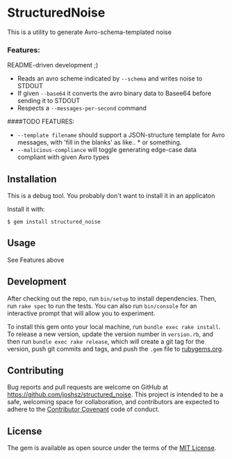 # StructuredNoise

This is a utility to generate Avro-schema-templated noise

### Features:

README-driven development ;)

* Reads an avro scheme indicated by `--schema` and writes noise to STDOUT
* If given `--base64` it converts the avro binary data to Basee64 before sending it to STDOUT
* Respects a `--messages-per-second` command

####TODO FEATURES:

* `--template filename` should support a JSON-structure template for Avro messages, with 'fill in the blanks' as like.. * or something.
* `--malicious-compliance` will toggle generating edge-case data compliant with given Avro types

## Installation

This is a debug tool. You probably don't want to install it in an applicaton

Install it with:

    $ gem install structured_noise

## Usage

See Features above

## Development

After checking out the repo, run `bin/setup` to install dependencies. Then, run `rake spec` to run the tests. You can also run `bin/console` for an interactive prompt that will allow you to experiment.

To install this gem onto your local machine, run `bundle exec rake install`. To release a new version, update the version number in `version.rb`, and then run `bundle exec rake release`, which will create a git tag for the version, push git commits and tags, and push the `.gem` file to [rubygems.org](https://rubygems.org).

## Contributing

Bug reports and pull requests are welcome on GitHub at https://github.com/joshsz/structured_noise. This project is intended to be a safe, welcoming space for collaboration, and contributors are expected to adhere to the [Contributor Covenant](http://contributor-covenant.org) code of conduct.


## License

The gem is available as open source under the terms of the [MIT License](http://opensource.org/licenses/MIT).

